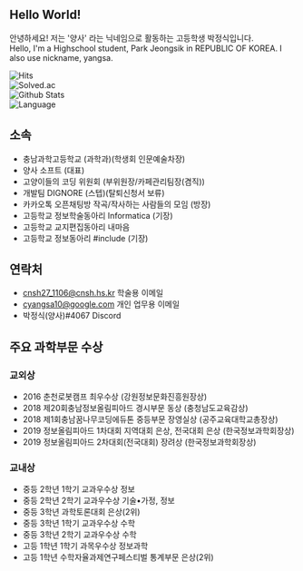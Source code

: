 ## Hello World! 
안녕하세요! 저는 '양사' 라는 닉네임으로 활동하는 고등학생 박정식입니다.<br>
Hello, I'm a Highschool student, Park Jeongsik in REPUBLIC OF KOREA. I also use nickname, yangsa.

![Hits](https://hits.seeyoufarm.com/api/count/incr/badge.svg?url=https%3A%2F%2Fgithub.com%2Fsat0317)<br>
![Solved.ac](http://mazassumnida.wtf/api/generate_badge?boj=sat0317)<br>
![Github Stats](https://github-readme-stats.vercel.app/api?username=sat0317&title_color=009300)<br>
![Language](https://github-readme-stats.vercel.app/api/top-langs/?username=sat0317&title_color=009300)<br>

## 소속
* 충남과학고등학교 (과학과)(학생회 인문예술차장)
* 양사 소프트 (대표)
* 고양이들의 코딩 위원회 (부위원장/카페관리팀장(겸직))
* 개발팀 DIGNORE (스텝)(탈퇴신청서 보류)
* 카카오톡 오픈채팅방 작곡/작사하는 사람들의 모임 (방장)
* 고등학교 정보학술동아리 Informatica (기장)
* 고등학교 교지편집동아리 내마음
* 고등학교 정보동아리 #include (기장)

## 연락처
* cnsh27_1106@cnsh.hs.kr 학술용 이메일
* cyangsa10@google.com 개인 업무용 이메일
* 박정식(양사)#4067 Discord

## 주요 과학부문 수상
### 교외상
* 2016 춘천로봇캠프 최우수상 (강원정보문화진흥원장상)
* 2018 제20회충남정보올림피아드 경시부문 동상 (충청남도교육감상)
* 2018 제1회충남꿈나무코딩에듀톤 중등부문 장영실상 (공주교육대학교총장상)
* 2019 정보올림피아드 1차대회 지역대회 은상, 전국대회 은상 (한국정보과학회장상)
* 2019 정보올림피아드 2차대회(전국대회) 장려상 (한국정보과학회장상)
### 교내상
* 중등 2학년 1학기 교과우수상 정보
* 중등 2학년 2학기 교과우수상 기술•가정, 정보
* 중등 3학년 과학토론대회 은상(2위)
* 중등 3학년 1학기 교과우수상 수학
* 중등 3학년 2학기 교과우수상 수학
* 고등 1학년 1학기 과목우수상 정보과학
* 고등 1학년 수학자율과제연구페스티벌 통계부문 은상(2위)
